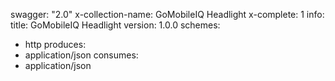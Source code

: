 swagger: "2.0"
x-collection-name: GoMobileIQ Headlight
x-complete: 1
info:
  title: GoMobileIQ Headlight
  version: 1.0.0
schemes:
- http
produces:
- application/json
consumes:
- application/json